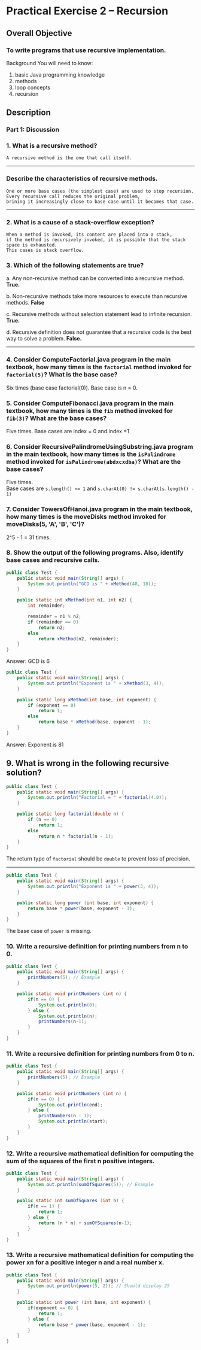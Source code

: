 # Practical Exercise 2 – Recursion

## Overall Objective
### To write programs that use recursive implementation.
Background
You will need to know:
1.	basic Java programming knowledge	
2.	methods	
3. 	loop concepts
4. 	recursion

## Description
### Part 1: Discussion

### 1.	What is a recursive method?
```
A recursive method is the one that call itself.
```
<hr>  

### Describe the characteristics of recursive methods.  

```
One or more base cases (the simplest case) are used to stop recursion.
Every recursive call reduces the original problem, 
brining it increasingly close to base case until it becomes that case.
```
<hr>

### 2.	What is a cause of a stack-overflow exception?
```
When a method is invoked, its content are placed into a stack, 
if the method is recursively invoked, it is possible that the stack space is exhausted. 
This cases is stack overflow.
```

### 3.	Which of the following statements are true?  
a.	Any non-recursive method can be converted into a recursive method.
**True.**

b.	Non-recursive methods take more resources to execute than recursive methods.
**False**

c.	Recursive methods without selection statement lead to infinite recursion.
**True.**

d.	Recursive definition does not guarantee that a recursive code is the best way to solve a problem.
**False.**

<hr>

### 4.	Consider ComputeFactorial.java program in the main textbook, how many times is the `factorial` method invoked for `factorial(5)`? What is the base case?
Six times (base case factorial(0)).
Base case is n = 0.

### 5. Consider ComputeFibonacci.java program in the main textbook, how many times is the `fib` method invoked for `fib(3)`? What are the base cases?
Five times.
Base cases are index = 0 and index =1

### 6.	Consider RecursivePalindromeUsingSubstring.java program in the main textbook, how many times is the `isPalindrome` method invoked for `isPalindrome(abdxcxdba)`? What are the base cases?
Five times.  
Base cases are `s.length() <= 1` and `s.charAt(0) != s.charAt(s.length() - 1)`

### 7.	Consider TowersOfHanoi.java program in the main textbook, how many times is the moveDisks method invoked for moveDisks(5, 'A', 'B', 'C')?
2^5 - 1 = 31 times.

### 8.	Show the output of the following programs. Also, identify base cases and recursive calls.
```java
public class Test {
	public static void main(String[] args) {
		System.out.println("GCD is " + xMethod(48, 18));
	}

	public static int xMethod(int n1, int n2) {
		int remainder;

		remainder = n1 % n2;
		if (remainder == 0)
			return n2;
		else
			return xMethod(n2, remainder);
	}
}
```
Answer: GCD is 6
```java
public class Test {
	public static void main(String[] args) {
		System.out.println("Exponent is " + xMethod(3, 4));
	}

	public static long xMethod(int base, int exponent) {
		if (exponent == 0)
			return 1;
		else
			return base * xMethod(base, exponent - 1);
	}
}
```
Answer: Exponent is 81

## 9. What is wrong in the following recursive solution? 
```java
public class Test {
	public static void main(String[] args) {
		System.out.println("Factorial = " + factorial(4.0));
	}

	public static long factorial(double n) {
		if (n == 0)
			return 1;
		else
			return n * factorial(n - 1);
	}
}
```
The return type of `factorial` should be `double` to prevent loss of precision.

<hr>

```java
public class Test {
	public static void main(String[] args) {
		System.out.println("Exponent is " + power(3, 4));
	}

	public static long power (int base, int exponent) {
		return base * power(base, exponent - 1);
	}
}	
```
The base case of `power` is missing.

### 10.	Write a recursive definition for printing numbers from n to 0.
```java
public class Test {
	public static void main(String[] args) {
		printNumbers(5); // Example
	}

	public static void printNumbers (int n) {
		if(n == 0) {
			System.out.println(0);
		} else {
			System.out.println(n);
			printNumbers(n-1);
		}
	}
}
```

### 11.	Write a recursive definition for printing numbers from 0 to n.
```java
public class Test {
	public static void main(String[] args) {
		printNumbers(5); // Example		
	}

	public static void printNumbers (int n) {		
		if(n == 0) {
			System.out.println(end);
		} else {
			printNumbers(n - 1);
			System.out.println(start);			
		}
	}
}
```


### 12.	Write a recursive mathematical definition for computing the sum of the squares of the first n positive integers.
```java
public class Test {
	public static void main(String[] args) {
		System.out.println(sumOfSquares(5)); // Example
	}

	public static int sumOfSquares (int n) {		
		if(n == 1) {
			return 1;
		} else {
			return (n * n) + sumOfSquares(n-1);
		}
	}
}
```

### 13.	Write a recursive mathematical definition for computing the power xn for a positive integer n and a real number x.
```java
public class Test {
	public static void main(String[] args) {
		System.out.println(power(5, 2)); // Should display 25
	}

	public static int power (int base, int exponent) {		
		if(exponent == 0) {
			return 1;
		} else {
			return base * power(base, exponent - 1);
		}
	}
}
```

